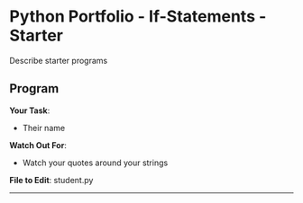 # Python Portfolio - If-Statements - Starter

Describe starter programs

## Program

<b>Your Task</b>:

-  Their name

<b>Watch Out For</b>:

-  Watch your quotes around your strings

<b>File to Edit</b>: student.py

<hr />
